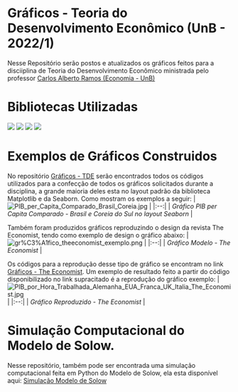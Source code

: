 # Gráficos - Teoria do Desenvolvimento Econômico (UnB - 2022/1)
Nesse Repositório serão postos e atualizados os gráficos feitos para a disciiplina de Teoria do Desenvolvimento Econômico ministrada pelo professor [Carlos Alberto Ramos (Economia - UnB)](https://carlosalberto.pro.br/novo/)

# Bibliotecas Utilizadas 
  <img src="https://img.shields.io/badge/Numpy-4F0599?style=for-the-badge&logo=numpy&logoColor=white" />
  <img src="https://img.shields.io/badge/Pandas-2C2D72?style=for-the-badge&logo=pandas&logoColor=white" />
  <img src="https://img.shields.io/badge/SciPy-654FF0?style=for-the-badge&logo=SciPy&logoColor=white" />	
  <img src="https://img.shields.io/badge/Plotly-239120?style=for-the-badge&logo=plotly&logoColor=white" />	

# Exemplos de Gráficos Construidos 

No repositório [Gráficos - TDE](https://github.com/luizmarioags/Teoria-do-Desenvolvimento-Economico-/blob/main/Gr%C3%A1ficos_TDE_Python.ipynb) serão encontrados todos os códigos utilizados para a confecção de todos os gráficos solicitados durante a disciplina, a grande maioria deles esta no layout padrão da biblioteca Matplotlib e da Seaborn. Como mostram os exemplos a seguir: 
| ![PIB_per_Capita_Comparado_Brasil_Coreia.jpg](https://github.com/luizmarioags/Teoria-do-Desenvolvimento-Economico-/blob/main/Gr%C3%A1ficos/JPEG/Layout%20Padr%C3%A3o/PIB_per_Capita_Comparado_Brasil_Coreia.jpg) | 
|:--:| 
| *Gráfico PIB per Capita Comparado - Brasil e Coreia do Sul no layout Seaborn* |

Também foram produzidos gráficos reproduzindo o design da revista The Economist, tendo como exemplo de design o gráfico abaixo: 
| ![gr%C3%A1fico_theeconomist_exemplo.png](https://github.com/luizmarioags/Teoria-do-Desenvolvimento-Economico-/blob/main/Gr%C3%A1ficos/gr%C3%A1fico_theeconomist_exemplo.png) | 
|:--:| 
| *Gráfico Modelo - The Economist* |

Os códigos para a reprodução desse tipo de gráfico se encontram no link [Gráficos - The Economist](https://github.com/luizmarioags/Teoria-do-Desenvolvimento-Economico-/blob/main/Gr%C3%A1ficos_The_Economist.ipynb). Um exemplo de resultado feito a partir do código disponibilizado no link supracitado é a reprodução do gráfico exemplo: 
| ![PIB_por_Hora_Trabalhada_Alemanha_EUA_Franca_UK_Italia_The_Economist.jpg](https://github.com/luizmarioags/Teoria-do-Desenvolvimento-Economico-/blob/main/Gr%C3%A1ficos/JPEG/Layout%20The%20Economist/PIB_por_Hora_Trabalhada_Alemanha_EUA_Franca_UK_Italia_The_Economist.jpg) | 
|:--:| 
| *Gráfico Reproduzido - The Economist* |

# Simulação Computacional do Modelo de Solow. 
Nesse repositório, também pode ser encontrada uma simulação computacional feita em Python do Modelo de Solow, ela esta disponível aqui: [Simulação Modelo de Solow](https://github.com/luizmarioags/Teoria-do-Desenvolvimento-Economico-/blob/main/Modelo_de_Solow_Simula%C3%A7%C3%A3o.ipynb)
